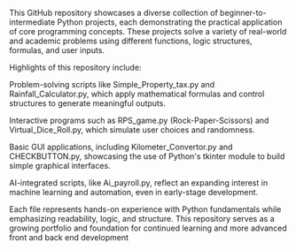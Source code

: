 This GitHub repository showcases a diverse collection of beginner-to-intermediate Python projects, each demonstrating the practical application of core programming concepts. These projects solve a variety of real-world and academic problems using different functions, logic structures, formulas, and user inputs.

Highlights of this repository include:

Problem-solving scripts like Simple_Property_tax.py and Rainfall_Calculator.py, which apply mathematical formulas and control structures to generate meaningful outputs.

Interactive programs such as RPS_game.py (Rock-Paper-Scissors) and Virtual_Dice_Roll.py, which simulate user choices and randomness.

Basic GUI applications, including Kilometer_Convertor.py and CHECKBUTTON.py, showcasing the use of Python's tkinter module to build simple graphical interfaces.

AI-integrated scripts, like Ai_payroll.py, reflect an expanding interest in machine learning and automation, even in early-stage development.

Each file represents hands-on experience with Python fundamentals while emphasizing readability, logic, and structure. This repository serves as a growing portfolio and foundation for continued learning and more advanced front and back end development

